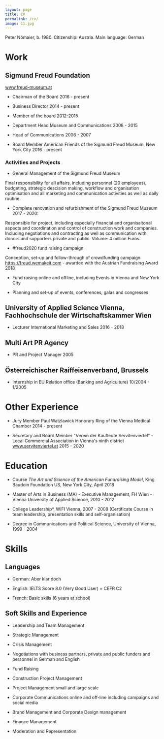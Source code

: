 ```yaml
---
layout: page
title: CV
permalink: /cv/
image: 11.jpg
---
```


Peter Nömaier, b. 1980. Citizenship: Austria. Main language: German

# Work


## Sigmund Freud Foundation 
www.freud-museum.at

* Chairman of the Board 2016 - present

* Business Director 2014 - present

* Member of the board 2012-2015

* Department Head Museum and Communications 2008 - 2015

* Head of Communications 2006 - 2007

* Board Member American Friends of the Sigmund Freud Museum, New York City 2016 - present

### Activities and Projects

* General Management of the Sigmund Freud Museum

Final responsibility for all affairs, including personnel (20 employees), budgeting, strategic descision making, workflow and organisation optimisation and all marketing and communication activities as well as daily routine.

* Complete renovation and refurbishment of the Sigmund Freud Museum 2017 - 2020:

Responsible for project, including especially financial and organisaitonal aspects and coordination and control of construction work and companies. Including negotiations and contracting as well as communication with donors and supporters private and public. Volume: 4 million Euros.

* #freud2020 fund raising campaign

Conception, set-up and follow-through of crowdfunding campaign https://freud.wemakeit.com - awarded with the Austrian Fundraising Award 2018

* Fund raising online and offline, including Events in Vienna and New York City

* Planning and set-up of events, conferences, galas and congresses


##  University of Applied Science Vienna, Fachhochschule der Wirtschaftskammer Wien

* Lecturer International Marketing and Sales 2016 - 2018


##  Multi Art PR Agency

* PR and Project Manager 2005


## Österreichischer Raiffeisenverband, Brussels

* Internship in EU Relation office (Banking and Agriculture) 10/2004 - 1/2005


# Other Experience

* Jury Member Paul Watzlawick Honorary Ring of the Vienna Medical Chamber 2014 - present

* Secretary and Board Member "Verein der Kaufleute Servitenviertel" - Local Commercial Association in Vienna's ninth district www.servitenviertel.at 2015 - 2020


# Education

* Course *The Art and Science of the American Fundraising Model*, King Baudoin Foundation US, New York City, April 2018

* Master of Arts in Business (MA) - Executive Management, FH Wien - Vienna University of Applied Science, 2010 - 2012

* College Leadership*, WIFI Vienna, 2007 - 2008 (Certificate Course in team leadership, presentation skills and self-organisation)

* Degree in Communications and Political Science, University of Vienna, 1999 - 2004


# Skills

## Languages

* German: Aber klar doch

* English: IELTS Score 8.0 (Very Good User) = CEFR C2

* French: Basic skills (6 years at school)

## Soft Skills and Experience

* Leadership and Team Management

* Strategic Management

* Crisis Management

* Negotiations with business partners, private and public funders and personnel in German and English

* Fund Raising

* Construction Project Management

* Project Management small and large scale

* Corporate Communications online and off-line including campaigns and social media

* Brand Management and Corporate Design management

* Finance Management

* Moderation and Representation


